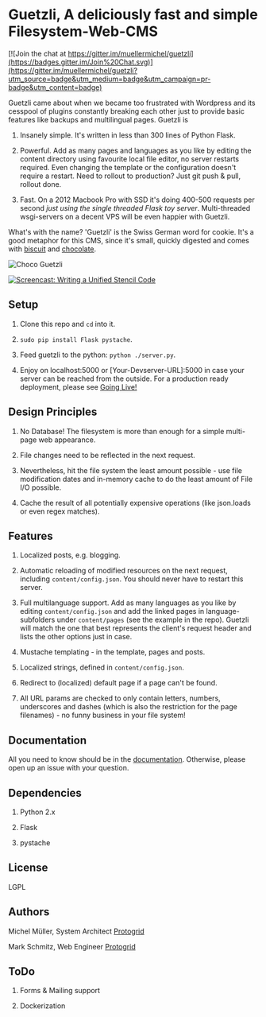 Guetzli, A deliciously fast and simple Filesystem-Web-CMS
=========================================================

[![Join the chat at https://gitter.im/muellermichel/guetzli](https://badges.gitter.im/Join%20Chat.svg)](https://gitter.im/muellermichel/guetzli?utm_source=badge&utm_medium=badge&utm_campaign=pr-badge&utm_content=badge)

Guetzli came about when we became too frustrated with Wordpress and its cesspool of plugins constantly breaking each other just to provide basic features like backups and multilingual pages. Guetzli is

1) Insanely simple. It's written in less than 300 lines of Python Flask.

2) Powerful. Add as many pages and languages as you like by editing the content directory using favourite local file editor, no server restarts required. Even changing the template or the configuration doesn't require a restart. Need to rollout to production? Just git push & pull, rollout done.

3) Fast.  On a 2012 Macbook Pro with SSD it's doing 400-500 requests per second *just using the single threaded Flask toy server*. Multi-threaded wsgi-servers on a decent VPS will be even happier with Guetzli.

What's with the name? 'Guetzli' is the Swiss German word for cookie. It's a good metaphor for this CMS, since it's small, quickly digested and comes with [biscuit](docs/documentation.md#the-biscuit) and [chocolate](docs/documentation.md#the-chocolate).

![Choco Guetzli](/../master/docs/Choco_leibniz.jpg)

[![Screencast: Writing a Unified Stencil Code](/../master/docs/Screencast_Thumbnail.png)](http://www.youtube.com/watch?v=3Of4kFQQRi4)

Setup
-----
1) Clone this repo and `cd` into it.

2) `sudo pip install Flask pystache`.

3) Feed guetzli to the python: `python ./server.py`.

4) Enjoy on localhost:5000 or [Your-Devserver-URL]:5000 in case your server can be reached from the outside. For a production ready deployment, please see [Going Live!](docs/documentation.md#going-live)

Design Principles
-----------------
1) No Database! The filesystem is more than enough for a simple multi-page web appearance.

2) File changes need to be reflected in the next request.

3) Nevertheless, hit the file system the least amount possible - use file modification dates and in-memory cache to do the least amount of File I/O possible.

4) Cache the result of all potentially expensive operations (like json.loads or even regex matches).

Features
--------
1) Localized posts, e.g. blogging.

2) Automatic reloading of modified resources on the next request, including `content/config.json`. You should never have to restart this server.

2) Full multilanguage support. Add as many languages as you like by editing `content/config.json` and add the linked pages in language-subfolders under `content/pages` (see the example in the repo). Guetzli will match the one that best represents the client's request header and lists the other options just in case.

3) Mustache templating - in the template, pages and posts.

4) Localized strings, defined in `content/config.json`.

5) Redirect to (localized) default page if a page can't be found.

6) All URL params are checked to only contain letters, numbers, underscores and dashes (which is also the restriction for the page filenames) - no funny business in your file system!

Documentation
-------------
All you need to know should be in the [documentation](docs/documentation.md). Otherwise, please open up an issue with your question.

Dependencies
------------
1) Python 2.x

2) Flask

3) pystache

License
-------
LGPL

Authors
-------
Michel Müller, System Architect [Protogrid](http://protogrid.com)

Mark Schmitz, Web Engineer [Protogrid](http://protogrid.com)

ToDo
----
1) Forms & Mailing support

2) Dockerization


